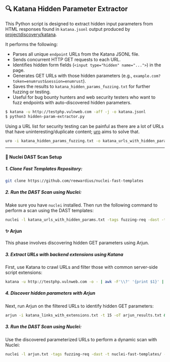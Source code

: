 ## 🔍 Katana Hidden Parameter Extractor

This Python script is designed to extract hidden input parameters from HTML responses found in `katana.jsonl` output produced by [projectdiscovery/katana](https://github.com/projectdiscovery/katana).

It performs the following:

- Parses all unique `endpoint` URLs from the Katana JSONL file.
- Sends concurrent HTTP GET requests to each URL.
- Identifies hidden form fields (`<input type="hidden" name="...">`) in the page.
- Generates GET URLs with those hidden parameters (e.g., `example.com?token=enumrust&session=enumrust`).
- Saves the results to `katana_hidden_params_fuzzing.txt` for further fuzzing or testing.
- Useful for bug bounty hunters and web security testers who want to fuzz endpoints with auto-discovered hidden parameters.
```bash
$ katana -u http://testphp.vulnweb.com -aff -j -o katana.jsonl
$ python3 hidden-param-extractor.py
```
Using a URL list for security testing can be painful as there are a lot of URLs that have uninteresting/duplicate content; [uro](https://github.com/s0md3v/uro) aims to solve that.
```bash
uro -i katana_hidden_params_fuzzing.txt -o katana_urls_with_hidden_params.txt
```
---
#### 🚀 Nuclei DAST Scan Setup

##### 1. Clone Fast Templates Repository:
```bash
git clone https://github.com/reewardius/nuclei-fast-templates
```
##### 2. Run the DAST Scan using Nuclei:
Make sure you have `nuclei` installed. Then run the following command to perform a scan using the DAST templates:
```bash
nuclei -l katana_urls_with_hidden_params.txt -tags fuzzing-req -dast -t nuclei-fast-templates/ -fuzz-param-frequency 10000 -o hidden_params_dast_results.txt
```

#### ✨ Arjun

This phase involves discovering hidden GET parameters using Arjun.

##### 3. Extract URLs with backend extensions using Katana

First, use Katana to crawl URLs and filter those with common server-side script extensions:
```bash
katana -u http://testphp.vulnweb.com -o - | awk -F'\\?' '{print $1}' | sort -u | grep -Ei '\.(php|asp|aspx|ashx|jsp|jspx|cgi|pl|py|rb|cfm)$' > katana_links_with_extensions.txt
```
##### 4. Discover hidden parameters with Arjun

Next, run Arjun on the filtered URLs to identify hidden GET parameters:
```bash
arjun -i katana_links_with_extensions.txt -t 15 -oT arjun_results.txt && uro -i arjun_results.txt -o arjun.txt
```
##### 3. Run the DAST Scan using Nuclei:

Use the discovered parameterized URLs to perform a dynamic scan with Nuclei:
```bash
nuclei -l arjun.txt -tags fuzzing-req -dast -t nuclei-fast-templates/ -fuzz-param-frequency 10000 -o arjun_params_dast_results.txt
```
